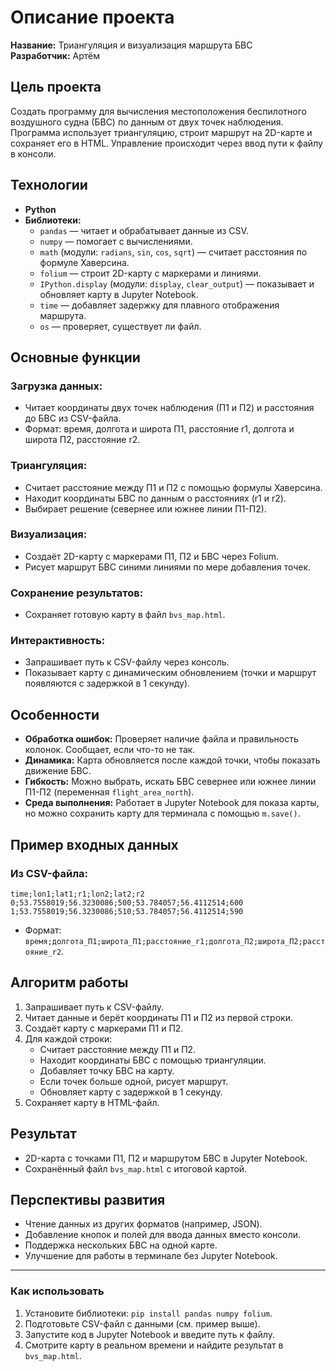 
# Описание проекта  
**Название:** Триангуляция и визуализация маршрута БВС  
**Разработчик:** Артём  

## Цель проекта  
Создать программу для вычисления местоположения беспилотного воздушного судна (БВС) по данным от двух точек наблюдения. Программа использует триангуляцию, строит маршрут на 2D-карте и сохраняет его в HTML. Управление происходит через ввод пути к файлу в консоли.

## Технологии  
- **Python**  
- **Библиотеки:**  
  - `pandas` — читает и обрабатывает данные из CSV.  
  - `numpy` — помогает с вычислениями.  
  - `math` (модули: `radians`, `sin`, `cos`, `sqrt`) — считает расстояния по формуле Хаверсина.  
  - `folium` — строит 2D-карту с маркерами и линиями.  
  - `IPython.display` (модули: `display`, `clear_output`) — показывает и обновляет карту в Jupyter Notebook.  
  - `time` — добавляет задержку для плавного отображения маршрута.  
  - `os` — проверяет, существует ли файл.  

## Основные функции  
### Загрузка данных:  
- Читает координаты двух точек наблюдения (П1 и П2) и расстояния до БВС из CSV-файла.  
- Формат: время, долгота и широта П1, расстояние r1, долгота и широта П2, расстояние r2.  

### Триангуляция:  
- Считает расстояние между П1 и П2 с помощью формулы Хаверсина.  
- Находит координаты БВС по данным о расстояниях (r1 и r2).  
- Выбирает решение (севернее или южнее линии П1-П2).  

### Визуализация:  
- Создаёт 2D-карту с маркерами П1, П2 и БВС через Folium.  
- Рисует маршрут БВС синими линиями по мере добавления точек.  

### Сохранение результатов:  
- Сохраняет готовую карту в файл `bvs_map.html`.  

### Интерактивность:  
- Запрашивает путь к CSV-файлу через консоль.  
- Показывает карту с динамическим обновлением (точки и маршрут появляются с задержкой в 1 секунду).  

## Особенности  
- **Обработка ошибок:** Проверяет наличие файла и правильность колонок. Сообщает, если что-то не так.  
- **Динамика:** Карта обновляется после каждой точки, чтобы показать движение БВС.  
- **Гибкость:** Можно выбрать, искать БВС севернее или южнее линии П1-П2 (переменная `flight_area_north`).  
- **Среда выполнения:** Работает в Jupyter Notebook для показа карты, но можно сохранить карту для терминала с помощью `m.save()`.  

## Пример входных данных  
### Из CSV-файла:  
```
time;lon1;lat1;r1;lon2;lat2;r2
0;53.7558019;56.3230086;500;53.784057;56.4112514;600
1;53.7558019;56.3230086;510;53.784057;56.4112514;590
```
- Формат: `время;долгота_П1;широта_П1;расстояние_r1;долгота_П2;широта_П2;расстояние_r2`.  

## Алгоритм работы  
1. Запрашивает путь к CSV-файлу.  
2. Читает данные и берёт координаты П1 и П2 из первой строки.  
3. Создаёт карту с маркерами П1 и П2.  
4. Для каждой строки:  
   - Считает расстояние между П1 и П2.  
   - Находит координаты БВС с помощью триангуляции.  
   - Добавляет точку БВС на карту.  
   - Если точек больше одной, рисует маршрут.  
   - Обновляет карту с задержкой в 1 секунду.  
5. Сохраняет карту в HTML-файл.  

## Результат  
- 2D-карта с точками П1, П2 и маршрутом БВС в Jupyter Notebook.  
- Сохранённый файл `bvs_map.html` с итоговой картой.  

## Перспективы развития  
- Чтение данных из других форматов (например, JSON).  
- Добавление кнопок и полей для ввода данных вместо консоли.  
- Поддержка нескольких БВС на одной карте.  
- Улучшение для работы в терминале без Jupyter Notebook.  

---

### Как использовать  
1. Установите библиотеки: `pip install pandas numpy folium`.  
2. Подготовьте CSV-файл с данными (см. пример выше).  
3. Запустите код в Jupyter Notebook и введите путь к файлу.  
4. Смотрите карту в реальном времени и найдите результат в `bvs_map.html`.  

